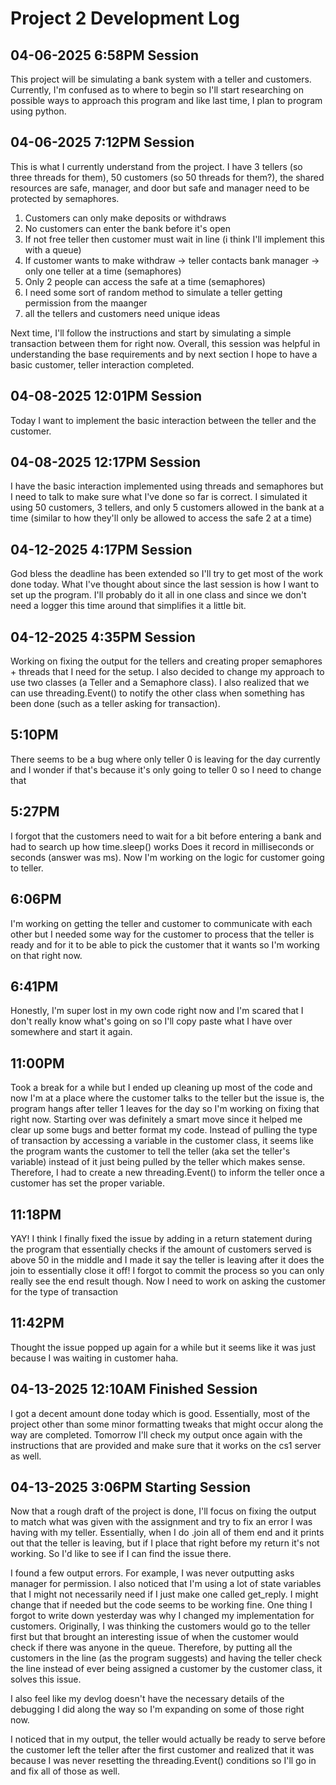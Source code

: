 # Project 2 Development Log

## **04-06-2025 6:58PM Session**
This project will be simulating a bank system with a teller and customers. Currently, I'm 
confused as to where to begin so I'll start researching on possible ways to approach this program 
and like last time, I plan to program using python.

## **04-06-2025 7:12PM Session**
This is what I currently understand from the project. I have 3 tellers (so three threads for them), 
50 customers (so 50 threads for them?), the shared resources are safe, manager, and door but safe 
and manager need to be protected by semaphores. 
1. Customers can only make deposits or withdraws
2. No customers can enter the bank before it's open 
3. If not free teller then customer must wait in line (i think I'll implement this with a queue)
4. If customer wants to make withdraw -> teller contacts bank manager -> only one teller at a time (semaphores)
5. Only 2 people can access the safe at a time (semaphores)
6. I need some sort of random method to simulate a teller getting permission from the maanger 
7. all the tellers and customers need unique ideas 


Next time, I'll follow the instructions and start by simulating a simple transaction between them for right now. Overall, 
this session was helpful in understanding the base requirements and by next section I hope to have a basic customer, teller 
interaction completed. 

## **04-08-2025 12:01PM Session**

Today I want to implement the basic interaction between the teller and the customer.


## **04-08-2025 12:17PM Session**
I have the basic interaction implemented using threads and semaphores but I need to talk 
to make sure what I've done so far is correct. I simulated it using 50 customers, 3 
tellers, and only 5 customers allowed in the bank at a time (similar to how they'll 
only be allowed to access the safe 2 at a time)

## **04-12-2025 4:17PM Session**
God bless the deadline has been extended so I'll try to get most of the work done today. What I've thought 
about since the last session is how I want to set up the program. I'll probably do it all in 
one class and since we don't need a logger this time around that simplifies it a little 
bit.

## **04-12-2025 4:35PM Session**
Working on fixing the output for the tellers and creating proper semaphores + threads that I need 
for the setup. I also decided to change my approach to use two classes (a Teller and a Semaphore class). I also 
realized that we can use threading.Event() to notify the other class when something has been done (such as a teller 
asking for transaction).

## **5:10PM**
There seems to be a bug where only teller 0 is leaving for the day currently and I wonder if that's because 
it's only going to teller 0 so I need to change that 

## **5:27PM**
I forgot that the customers need to wait for a bit before entering a bank and had to search up how time.sleep() works 
Does it record in milliseconds or seconds (answer was ms). Now I'm working on the logic for customer going to teller. 

## **6:06PM**
I'm working on getting the teller and customer to communicate with each other but I needed some way 
for the customer to process that the teller is ready and for it to be able to pick the customer 
that it wants so I'm working on that right now. 

## **6:41PM**
Honestly, I'm super lost in my own code right now and I'm scared that I don't really know what's going on 
so I'll copy paste what I have over somewhere and start it again.

## **11:00PM**
Took a break for a while but I ended up cleaning up most of the code and now I'm at a place where the customer 
talks to the teller but the issue is, the program hangs after teller 1 leaves for the day so I'm working on fixing 
that right now. Starting over was definitely a smart move since it helped me clear up some bugs and better format my 
code. Instead of pulling the type of transaction by accessing a variable in the customer class, it seems like the program
wants the customer to tell the teller (aka set the teller's variable) instead of it just being pulled by the teller 
which makes sense. Therefore, I had to create a new threading.Event() to inform the teller once a customer has set the 
proper variable. 

## **11:18PM**
YAY! I think I finally fixed the issue by adding in a return statement during the program that essentially checks 
if the amount of customers served is above 50 in the middle and I made it say the teller is leaving after it does 
the join to essentially close it off! I forgot to commit the process so you can only really see the end result though. Now 
I need to work on asking the customer for the type of transaction 

## **11:42PM**
Thought the issue popped up again for a while but it seems like it was just because I was waiting in customer haha. 

## **04-13-2025 12:10AM Finished Session**
I got a decent amount done today which is good. Essentially, most of the project other than some minor formatting tweaks that 
might occur along the way are completed. Tomorrow I'll check my output once again with the instructions that are provided and 
make sure that it works on the cs1 server as well. 

## **04-13-2025 3:06PM Starting Session**
Now that a rough draft of the project is done, I'll focus on fixing the output to match what was given with the 
assignment and try to fix an error I was having with my teller. Essentially, when I do .join all of them end and 
it prints out that the teller is leaving, but if I place that right before my return it's not working. So I'd like 
to see if I can find the issue there. 

I found a few output errors. For example, I was never outputting asks manager for permission. I also noticed that I'm
using a lot of state variables that I might not necessarily need if I just make one called get_reply. I might change that 
if needed but the code seems to be working fine. One thing I forgot to write down yesterday was why I changed my 
implementation for customers. Originally, I was thinking the customers would go to the teller first but that brought
an interesting issue of when the customer would check if there was anyone in the queue. Therefore, by putting 
all the customers in the line (as the program suggests) and having the teller check the line instead of ever being 
assigned a customer by the customer class, it solves this issue. 

I also feel like my devlog doesn't have the necessary details of the debugging I did along the way so I'm expanding on some 
of those right now. 

I noticed that in my output, the teller would actually be ready to serve before the customer left the teller after the 
first customer and realized that it was because I was never resetting the threading.Event() conditions so I'll go in and 
fix all of those as well. 
